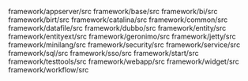 framework/appserver/src
framework/base/src
framework/bi/src
framework/birt/src
framework/catalina/src
framework/common/src
framework/datafile/src
framework/dubbo/src
framework/entity/src
framework/entityext/src
framework/geronimo/src
framework/jetty/src
framework/minilang/src
framework/security/src
framework/service/src
framework/sql/src
framework/sso/src
framework/start/src
framework/testtools/src
framework/webapp/src
framework/widget/src
framework/workflow/src